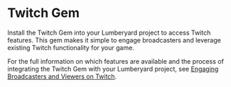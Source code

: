 # Twitch Gem<a name="gems-system-gem-twitch"></a>

 Install the Twitch Gem into your Lumberyard project to access Twitch features\. This gem makes it simple to engage broadcasters and leverage existing Twitch functionality for your game\.

 For the full information on which features are available and the process of integrating the Twitch Gem with your Lumberyard project, see [Engaging Broadcasters and Viewers on Twitch](twitch-intro.md)\. 